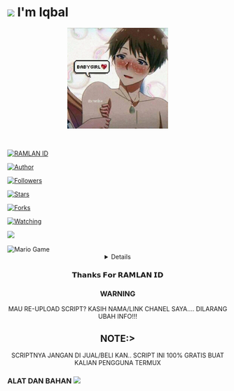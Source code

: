 # <img src="https://github.com/TheDudeThatCode/TheDudeThatCode/blob/master/Assets/Hi.gif" width="29px"> I'm Iqbal

<p align="center">

<img src="https://raw.githubusercontent.com/Rizki0001/img/main/Rizki.jpg" width="230" height="230"/>

</p>

<br>

<p align="center">

<a href="#"><img title="RAMLAN ID" src="https://img.shields.io/badge/RAMLAN-green?colorA=%23ff0000&colorB=%23017e40&style=for-the-badge"></a>

</p>

<p align="center">

<a href="https://github.com/Ramlan666"><img title="Author" src="https://img.shields.io/badge/AUTHOR-RAMLAN-orange.svg?style=for-the-badge&logo=github"></a>

</p>

<p align="center">

<a href="https://github.com/Ramlan666/babybot/followers"><img title="Followers" src="https://img.shields.io/github/followers/Ramlan666?color=blue&style=flat-square"></a>

<a href="https://github.com/Ramlan666/babybot/stargazers/"><img title="Stars" src="https://img.shields.io/github/stars/Ramlan666/babybotcolor=red&style=flat-square"></a>

<a href="https://github.com/Ramlan666/babybot/network/members"><img title="Forks" src="https://img.shields.io/github/forks/Ramlan666/babybot?color=red&style=flat-square"></a>

<a href="https://github.com/Ramlan666/babybot/watchers"><img title="Watching" src="https://img.shields.io/github/watchers/Ramlan666/babybot?label=Watchers&color=blue&style=flat-square"></a>

<a href="https://hits.seeyoufarm.com"><img src="https://hits.seeyoufarm.com/api/count/incr/badge.svg?url=https%3A%2F%2Fgithub.com%2FRamlan666%2Fbabybot&count_bg=%2379C83D&title_bg=%23555555&icon=probot.svg&icon_color=%2300FF6D&title=hits&edge_flat=false"/></a>

</p>

<img src="https://github.com/TheDudeThatCode/TheDudeThatCode/blob/master/Assets/Developer.gif" alt="Mario Game" width="600" />

<div align="center">

<details>

 

</details>

### 𝗧𝗵𝗮𝗻𝗸𝘀 𝗙𝗼𝗿 𝗥𝗔𝗠𝗟𝗔𝗡 𝗜𝗗

### WARNING

MAU RE-UPLOAD SCRIPT? KASIH NAMA/LINK CHANEL SAYA.... DILARANG UBAH INFO!!!

## NOTE:> 

SCRIPTNYA JANGAN DI JUAL/BELI KAN.. SCRIPT INI 100% GRATIS BUAT KALIAN PENGGUNA TERMUX

</div>

### ALAT DAN BAHAN <img src="https://github.com/TheDudeThatCode/TheDudeThatCode/blob/master/Assets/Mario_Hello_Big.gif" width="29px">
